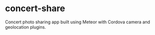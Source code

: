 # concert-share
Concert photo sharing app built using Meteor with Cordova camera and geolocation plugins.